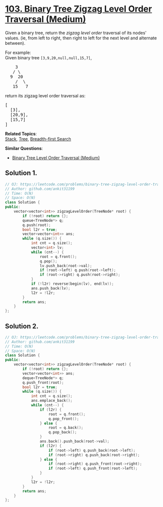 # [103. Binary Tree Zigzag Level Order Traversal (Medium)](https://leetcode.com/problems/binary-tree-zigzag-level-order-traversal/)

<p>Given a binary tree, return the <i>zigzag level order</i> traversal of its nodes' values. (ie, from left to right, then right to left for the next level and alternate between).</p>

<p>
For example:<br>
Given binary tree <code>[3,9,20,null,null,15,7]</code>,<br>
</p><pre>    3
   / \
  9  20
    /  \
   15   7
</pre>
<p></p>
<p>
return its zigzag level order traversal as:<br>
</p><pre>[
  [3],
  [20,9],
  [15,7]
]
</pre>
<p></p>

**Related Topics**:  
[Stack](https://leetcode.com/tag/stack/), [Tree](https://leetcode.com/tag/tree/), [Breadth-first Search](https://leetcode.com/tag/breadth-first-search/)

**Similar Questions**:
* [Binary Tree Level Order Traversal (Medium)](https://leetcode.com/problems/binary-tree-level-order-traversal/)

## Solution 1.

```cpp
// OJ: https://leetcode.com/problems/binary-tree-zigzag-level-order-traversal
// Author: github.com/ankit31199
// Time: O(N)
// Space: O(N)
class Solution {
public:
    vector<vector<int>> zigzagLevelOrder(TreeNode* root) {
        if (!root) return {};
        queue<TreeNode*> q;
        q.push(root);
        bool l2r = true;
        vector<vector<int>> ans;
        while (q.size()) {
            int cnt = q.size();
            vector<int> lv;
            while (cnt--) {
                root = q.front();
                q.pop();
                lv.push_back(root->val);
                if (root->left) q.push(root->left);
                if (root->right) q.push(root->right);
            }
            if (!l2r) reverse(begin(lv), end(lv));
            ans.push_back(lv);
            l2r = !l2r;
        }
        return ans;
    }
};
```

## Solution 2.

```cpp
// OJ: https://leetcode.com/problems/binary-tree-zigzag-level-order-traversal/
// Author: github.com/ankit31199
// Time: O(N)
// Space: O(N)
class Solution {
public:
    vector<vector<int>> zigzagLevelOrder(TreeNode* root) {
        if (!root) return {};
        vector<vector<int>> ans;
        deque<TreeNode*> q;
        q.push_front(root);
        bool l2r = true;
        while (q.size()) {
            int cnt = q.size();
            ans.emplace_back();
            while (cnt--) {
                if (l2r) {
                    root = q.front();
                    q.pop_front();
                } else {
                    root = q.back();
                    q.pop_back();
                }
                ans.back().push_back(root->val);
                if (l2r) {
                    if (root->left) q.push_back(root->left);
                    if (root->right) q.push_back(root->right);
                } else {
                    if (root->right) q.push_front(root->right);
                    if (root->left) q.push_front(root->left);
                }
            }
            l2r = !l2r;
        }
        return ans;
    }
};
```
